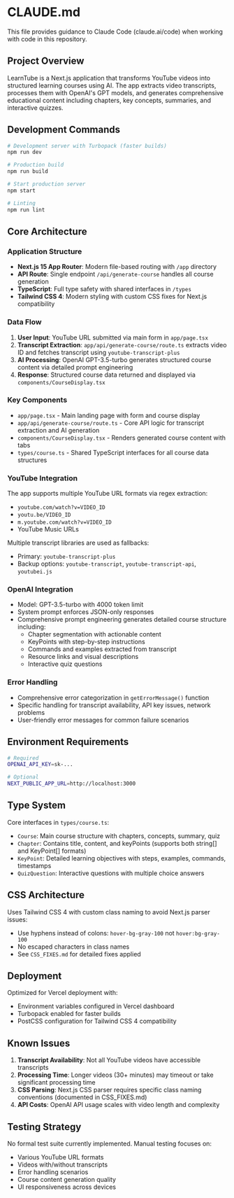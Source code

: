 # CLAUDE.md

This file provides guidance to Claude Code (claude.ai/code) when working with code in this repository.

## Project Overview

LearnTube is a Next.js application that transforms YouTube videos into structured learning courses using AI. The app extracts video transcripts, processes them with OpenAI's GPT models, and generates comprehensive educational content including chapters, key concepts, summaries, and interactive quizzes.

## Development Commands

```bash
# Development server with Turbopack (faster builds)
npm run dev

# Production build
npm run build

# Start production server
npm start

# Linting
npm run lint
```

## Core Architecture

### Application Structure
- **Next.js 15 App Router**: Modern file-based routing with `/app` directory
- **API Route**: Single endpoint `/api/generate-course` handles all course generation
- **TypeScript**: Full type safety with shared interfaces in `/types`
- **Tailwind CSS 4**: Modern styling with custom CSS fixes for Next.js compatibility

### Data Flow
1. **User Input**: YouTube URL submitted via main form in `app/page.tsx`
2. **Transcript Extraction**: `app/api/generate-course/route.ts` extracts video ID and fetches transcript using `youtube-transcript-plus`
3. **AI Processing**: OpenAI GPT-3.5-turbo generates structured course content via detailed prompt engineering
4. **Response**: Structured course data returned and displayed via `components/CourseDisplay.tsx`

### Key Components
- `app/page.tsx` - Main landing page with form and course display
- `app/api/generate-course/route.ts` - Core API logic for transcript extraction and AI generation
- `components/CourseDisplay.tsx` - Renders generated course content with tabs
- `types/course.ts` - Shared TypeScript interfaces for all course data structures

### YouTube Integration
The app supports multiple YouTube URL formats via regex extraction:
- `youtube.com/watch?v=VIDEO_ID`
- `youtu.be/VIDEO_ID`
- `m.youtube.com/watch?v=VIDEO_ID`
- YouTube Music URLs

Multiple transcript libraries are used as fallbacks:
- Primary: `youtube-transcript-plus`
- Backup options: `youtube-transcript`, `youtube-transcript-api`, `youtubei.js`

### OpenAI Integration
- Model: GPT-3.5-turbo with 4000 token limit
- System prompt enforces JSON-only responses
- Comprehensive prompt engineering generates detailed course structure including:
  - Chapter segmentation with actionable content
  - KeyPoints with step-by-step instructions
  - Commands and examples extracted from transcript
  - Resource links and visual descriptions
  - Interactive quiz questions

### Error Handling
- Comprehensive error categorization in `getErrorMessage()` function
- Specific handling for transcript availability, API key issues, network problems
- User-friendly error messages for common failure scenarios

## Environment Requirements

```bash
# Required
OPENAI_API_KEY=sk-...

# Optional
NEXT_PUBLIC_APP_URL=http://localhost:3000
```

## Type System

Core interfaces in `types/course.ts`:
- `Course`: Main course structure with chapters, concepts, summary, quiz
- `Chapter`: Contains title, content, and keyPoints (supports both string[] and KeyPoint[] formats)
- `KeyPoint`: Detailed learning objectives with steps, examples, commands, timestamps
- `QuizQuestion`: Interactive questions with multiple choice answers

## CSS Architecture

Uses Tailwind CSS 4 with custom class naming to avoid Next.js parser issues:
- Use hyphens instead of colons: `hover-bg-gray-100` not `hover:bg-gray-100`
- No escaped characters in class names
- See `CSS_FIXES.md` for detailed fixes applied

## Deployment

Optimized for Vercel deployment with:
- Environment variables configured in Vercel dashboard
- Turbopack enabled for faster builds
- PostCSS configuration for Tailwind CSS 4 compatibility

## Known Issues

1. **Transcript Availability**: Not all YouTube videos have accessible transcripts
2. **Processing Time**: Longer videos (30+ minutes) may timeout or take significant processing time
3. **CSS Parsing**: Next.js CSS parser requires specific class naming conventions (documented in CSS_FIXES.md)
4. **API Costs**: OpenAI API usage scales with video length and complexity

## Testing Strategy

No formal test suite currently implemented. Manual testing focuses on:
- Various YouTube URL formats
- Videos with/without transcripts
- Error handling scenarios
- Course content generation quality
- UI responsiveness across devices